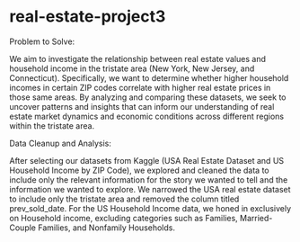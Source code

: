 # real-estate-project3

Problem to Solve:

We aim to investigate the relationship between real estate values and household income in the tristate area (New York, New Jersey, and Connecticut). Specifically, we want to determine whether higher household incomes in certain ZIP codes correlate with higher real estate prices in those same areas. By analyzing and comparing these datasets, we seek to uncover patterns and insights that can inform our understanding of real estate market dynamics and economic conditions across different regions within the tristate area.

Data Cleanup and Analysis:

After selecting our datasets from Kaggle (USA Real Estate Dataset and US Household Income by ZIP Code), we explored and cleaned the data to include only the relevant information for the story we wanted to tell and the information we wanted to explore. We narrowed the USA real estate dataset to include only the tristate area and removed the column titled prev_sold_date. For the US Household Income data, we honed in exclusively on Household income, excluding categories such as Families, Married-Couple Families, and Nonfamily Households. 

